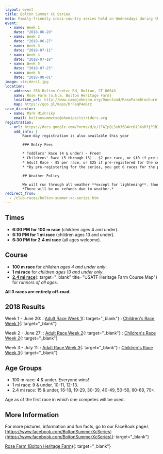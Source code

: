 ```yaml
---
layout: event
title: Bolton Summer XC Series
meta: Family-friendly cross-country series held on Wednesdays during the summer
event: 
  - name: Week 1
    date: "2018-06-20"
  - name: Week 2
    date: "2018-06-27"
  - name: Week 3
    date: "2018-07-11"
  - name: Week 4
    date: "2018-07-18"
  - name: Week 5
    date: "2018-07-25"
  - name: Week 6
    date: "2018-08-01"
image: striders1.jpg
location:
  - address: 266 Bolton Center Rd, Bolton, CT 06043
    name: Rose Farm (a.k.a. Bolton Heritage Farm)
    location_url: http://www.campjohnson.org/Download/RoseFarmBrochure.pdf
    map: https://goo.gl/maps/hrFeqP4eGrz
race_director: 
  - name: Mark Mishriky
    email: boltonsummerxc@shenipsitstriders.org
registration:
  - url: https://docs.google.com/forms/d/e/1FAIpQLSeh36D4rcDiJXsRfjPJBIjnoPc6fP9WKuBZL9NJsyhEFPYeYQ/viewform
    add_info: |
        Race-day registration is also available this year

        ### Entry Fees

        * Toddlers' Race (4 & under) - Free‼
        * Childrens' Race (5 through 13) - $2 per race, or $10 if pre-registered for the series
        * Adult Race - $5 per race, or $25 if pre-registered for the series
        * *By pre-registering for the series, you get 6 races for the price of 5*

        ## Weather Policy

        We will run through all weather **except for lightening**. Should a thunderstorm begin during a race, we will delay if possible, cancel if necessary. We will **NOT** cancel for predicted thunderstorms since the predictions are often wrong. Most likely, if you show up, we will be there to time you!\\
        *There will be no refunds due to weather.*
redirect_from:
  - /club-races/bolton-summer-xc-series.htm
---
```


## Times

* **6:00 PM for 100 m race** (children ages 4 and under).
* **6:10 PM for 1 mi race** (children ages 13 and under).
* **6:30 PM for 2.4 mi race** (all ages welcome).

## Course

* **100 m race** for *children ages 4 and under only*.
* **1 mi race** for *children ages 13 and under only*.
* [**2.4 mi race**](http://www.usatf.org/routes/view.asp?rID=376233){: target="_blank" title="USATF Heritage Farm Course Map"} for *runners of all ages*.

**All 3 races are entirely off-road.**

## 2018 Results

Week 1 - June 20:
: [Adult Race Week 1](https://www.webscorer.com/racedetails?raceid=141736){: target="_blank"}
: [Children's Race Week 1](https://www.webscorer.com/racedetails?raceid=142471){: target="_blank"}

Week 2 - June 27:
: [Adult Race Week 2](https://www.webscorer.com/racedetails?raceid=142467){: target="_blank"}
: [Children's Race Week 2](https://www.webscorer.com/racedetails?raceid=142470){: target="_blank"}

Week 3 - July 11:
: [Adult Race Week 3](https://www.webscorer.com/racedetails?raceid=143796){: target="_blank"}
: [Children's Race Week 3](https://www.webscorer.com/racedetails?raceid=143794){: target="_blank"}

## Age Groups

* 100 m race: 4 & under. Everyone wins!
* 1 mi race: 9 & under, 10-11, 12-13.
* 2.4 mi race: 15 & under, 16-18, 19-29, 30-39, 40-49, 50-59, 60-69, 70+.

Age as of the first race in which one competes will be used.

## More Information

For more pictures, information and fun facts, go to our FaceBook page:\\
[https://www.facebook.com/BoltonSummerXcSeries](https://www.facebook.com/BoltonSummerXcSeries){: target="_blank"}

[Rose Farm (Bolton Heritage Farm)](http://www.campjohnson.org/Download/RoseFarmBrochure.pdf){: target="_blank"}